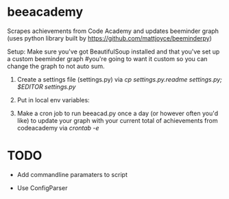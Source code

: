 beeacademy
==========

Scrapes achievements from Code Academy and updates beeminder graph (uses python library built by https://github.com/mattjoyce/beeminderpy)

Setup: Make sure you've got BeautifulSoup installed and that you've set up a custom beeminder graph #you're going to want it custom so you can change the graph to not auto sum.

1. Create a settings file (settings.py) via *cp settings.py.readme settings.py; $EDITOR settings.py*

2. Put in local env variables: 

3. Make a cron job to run beeacad.py once a day (or however often you'd like) to update your graph with your current total of achievements from codeacademy via *crontab -e*


TODO
====

* Add commandline paramaters to script

* Use ConfigParser
